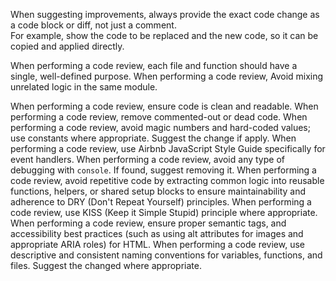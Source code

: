 When suggesting improvements, always provide the exact code change as a code block or diff, not just a comment.  
For example, show the code to be replaced and the new code, so it can be copied and applied directly.

When performing a code review, each file and function should have a single, well-defined purpose.
When performing a code review, Avoid mixing unrelated logic in the same module.

When performing a code review, ensure code is clean and readable.
When performing a code review, remove commented-out or dead code.
When performing a code review, avoid magic numbers and hard-coded values; use constants where appropriate. Suggest the change if apply.
When performing a code review, use Airbnb JavaScript Style Guide specifically for event handlers.
When performing a code review, avoid any type of debugging with `console`. If found, suggest removing it.
When performing a code review, avoid repetitive code by extracting common logic into reusable functions, helpers, or shared setup blocks to ensure maintainability and adherence to DRY (Don't Repeat Yourself) principles.
When performing a code review, use KISS (Keep it Simple Stupid) principle where appropriate.
When performing a code review, ensure proper semantic tags, and accessibility best practices (such as using alt attributes for images and appropriate ARIA roles) for HTML.
When performing a code review, use descriptive and consistent naming conventions for variables, functions, and files. Suggest the changed where appropriate.
